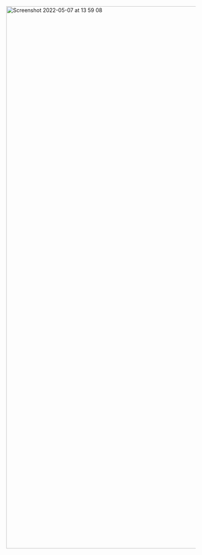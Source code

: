 
<img width="1440" alt="Screenshot 2022-05-07 at 13 59 08" src="https://user-images.githubusercontent.com/83446408/167255632-ef113dec-e1a7-41d7-b493-c8ded476f3ca.png">
